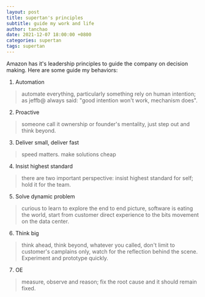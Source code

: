 ```yaml
---
layout: post
title: supertan's principles
subtitle: guide my work and life
author: tanchao
date: 2021-12-07 18:00:00 +0800
categories: supertan
tags: supertan
---
```


Amazon has it's leadership principles to guide the company on decision making. Here are some guide my behaviors:
1. Automation
> automate everything, particularly something rely on human intention; as jeffb@ always said: "good intention won't work, mechanism does".
2. Proactive
> someone call it ownership or founder's mentality, just step out and think beyond.
3. Deliver small, deliver fast
> speed matters.
> make solutions cheap
4. Insist highest standard
> there are two important perspective: insist highest standard for self; hold it for the team.
5. Solve dynamic problem
> curious to learn to explore the end to end picture, software is eating the world, start from customer direct experience to the bits movement on the data center.
6. Think big
> think ahead, think beyond, whatever you called, don't limit to customer's camplains only, watch for the reflection behind the scene. Experiment and prototype quickly.
7. OE
> measure, observe and reason; fix the root cause and it should remain fixed.